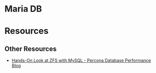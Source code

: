 # Maria DB


# Resources

## Other Resources

-  [Hands-On Look at ZFS with MySQL - Percona Database Performance Blog](https://www.percona.com/blog/2017/12/07/hands-look-zfs-with-mysql/)
